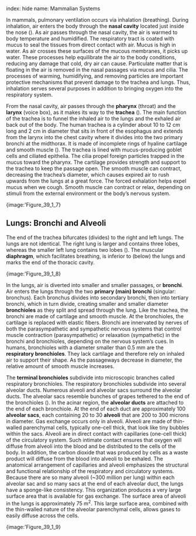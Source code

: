 index: hide
name: Mammalian Systems

In mammals, pulmonary ventilation occurs via inhalation (breathing). During inhalation, air enters the body through the  **nasal cavity** located just inside the nose (). As air passes through the nasal cavity, the air is warmed to body temperature and humidified. The respiratory tract is coated with mucus to seal the tissues from direct contact with air. Mucus is high in water. As air crosses these surfaces of the mucous membranes, it picks up water. These processes help equilibrate the air to the body conditions, reducing any damage that cold, dry air can cause. Particulate matter that is floating in the air is removed in the nasal passages via mucus and cilia. The processes of warming, humidifying, and removing particles are important protective mechanisms that prevent damage to the trachea and lungs. Thus, inhalation serves several purposes in addition to bringing oxygen into the respiratory system.

From the nasal cavity, air passes through the  **pharynx** (throat) and the  **larynx** (voice box), as it makes its way to the  **trachea** (). The main function of the trachea is to funnel the inhaled air to the lungs and the exhaled air back out of the body. The human trachea is a cylinder about 10 to 12 cm long and 2 cm in diameter that sits in front of the esophagus and extends from the larynx into the chest cavity where it divides into the two primary bronchi at the midthorax. It is made of incomplete rings of hyaline cartilage and smooth muscle (). The trachea is lined with mucus-producing goblet cells and ciliated epithelia. The cilia propel foreign particles trapped in the mucus toward the pharynx. The cartilage provides strength and support to the trachea to keep the passage open. The smooth muscle can contract, decreasing the trachea’s diameter, which causes expired air to rush upwards from the lungs at a great force. The forced exhalation helps expel mucus when we cough. Smooth muscle can contract or relax, depending on stimuli from the external environment or the body’s nervous system.


{image:'Figure_39_1_7}
        

## Lungs: Bronchi and Alveoli

The end of the trachea bifurcates (divides) to the right and left lungs. The lungs are not identical. The right lung is larger and contains three lobes, whereas the smaller left lung contains two lobes (). The muscular  **diaphragm**, which facilitates breathing, is inferior to (below) the lungs and marks the end of the thoracic cavity.


{image:'Figure_39_1_8}
        

In the lungs, air is diverted into smaller and smaller passages, or  **bronchi**. Air enters the lungs through the two  **primary (main) bronchi** (singular: bronchus). Each bronchus divides into secondary bronchi, then into tertiary bronchi, which in turn divide, creating smaller and smaller diameter  **bronchioles** as they split and spread through the lung. Like the trachea, the bronchi are made of cartilage and smooth muscle. At the bronchioles, the cartilage is replaced with elastic fibers. Bronchi are innervated by nerves of both the parasympathetic and sympathetic nervous systems that control muscle contraction (parasympathetic) or relaxation (sympathetic) in the bronchi and bronchioles, depending on the nervous system’s cues. In humans, bronchioles with a diameter smaller than 0.5 mm are the  **respiratory bronchioles**. They lack cartilage and therefore rely on inhaled air to support their shape. As the passageways decrease in diameter, the relative amount of smooth muscle increases.

The  **terminal bronchioles** subdivide into microscopic branches called respiratory bronchioles. The respiratory bronchioles subdivide into several alveolar ducts. Numerous alveoli and alveolar sacs surround the alveolar ducts. The alveolar sacs resemble bunches of grapes tethered to the end of the bronchioles (). In the acinar region, the  **alveolar ducts** are attached to the end of each bronchiole. At the end of each duct are approximately 100  **alveolar sacs**, each containing 20 to 30  **alveoli** that are 200 to 300 microns in diameter. Gas exchange occurs only in alveoli. Alveoli are made of thin-walled parenchymal cells, typically one-cell thick, that look like tiny bubbles within the sacs. Alveoli are in direct contact with capillaries (one-cell thick) of the circulatory system. Such intimate contact ensures that oxygen will diffuse from alveoli into the blood and be distributed to the cells of the body. In addition, the carbon dioxide that was produced by cells as a waste product will diffuse from the blood into alveoli to be exhaled. The anatomical arrangement of capillaries and alveoli emphasizes the structural and functional relationship of the respiratory and circulatory systems. Because there are so many alveoli (~300 million per lung) within each alveolar sac and so many sacs at the end of each alveolar duct, the lungs have a sponge-like consistency. This organization produces a very large surface area that is available for gas exchange. The surface area of alveoli in the lungs is approximately 75 m<sup>2</sup>. This large surface area, combined with the thin-walled nature of the alveolar parenchymal cells, allows gases to easily diffuse across the cells.


{image:'Figure_39_1_9}
        
